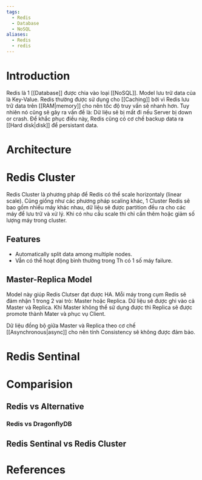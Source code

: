 ```yaml
---
tags:
  - Redis
  - Database
  - NoSQL
aliases:
  - Redis
  - redis
---
```

# Introduction

Redis là 1 [[Database]] được chia vào loại [[NoSQL]]. Model lưu trữ data của là Key-Value. Redis thường được sử dụng cho [[Caching]] bởi vì Redis lưu trữ data trên [[RAM|memory]] cho nên tốc độ truy vấn sẽ nhanh hơn. Tuy nhiên nó cũng sẽ gây ra vấn đề là: Dữ liệu sẽ bị mất đi nếu Server bị down or crash. Để khắc phục điều này, Redis cũng có cơ chế backup data ra [[Hard disk|disk]] để persistant data.

# Architecture

# Redis Cluster

Redis Cluster là phương pháp để Redis có thể scale horizontaly (linear scale). Cũng giống như các phương pháp scaling khác, 1 Cluster Redis sẽ bao gồm nhiều máy khác nhau, dữ liệu sẽ được partition đều ra cho các máy để lưu trữ và xử lý. Khi có nhu cầu scale thì chỉ cần thêm hoặc giảm số lượng máy trong cluster.



## Features
- Automatically split data among multiple nodes.
- Vẫn có thể hoạt động bình thường trong Th có 1 số máy failure.

## Master-Replica Model

Model này giúp Redis Clutser đạt được HA. Mỗi máy trong cụm Redis sẽ đảm nhận 1 trong 2 vai trò: Master hoặc Replica. Dữ liệu sẽ được ghi vào cả Master và Replica. Khi Master không thể sử dụng được thì Replica sẽ được promote thành Mater và phục vụ Client.

Dữ liệu đồng bộ giữa Master và Replica theo cơ chế [[Asynchronous|async]] cho nên tính Consistency sẽ không được đảm bảo.
# Redis Sentinal

# Comparision

## Redis vs Alternative

### Redis vs DragonflyDB

## Redis Sentinal vs Redis Cluster

# References
